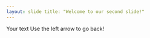 ```yaml
--- 
layout: slide title: "Welcome to our second slide!" 
---
```

 Your text Use the left arrow to go back!
